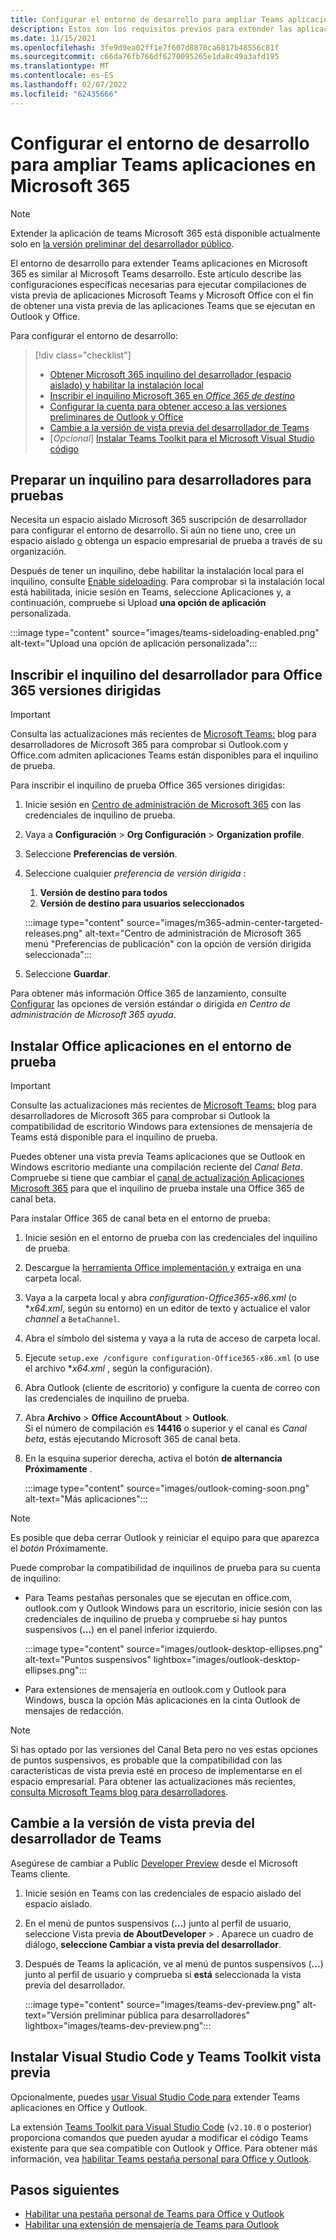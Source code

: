 ```yaml
---
title: Configurar el entorno de desarrollo para ampliar Teams aplicaciones en Microsoft 365
description: Estos son los requisitos previos para extender las aplicaciones Teams en Microsoft 365
ms.date: 11/15/2021
ms.openlocfilehash: 3fe9d9ea02ff1e7f607d8870ca6817b48556c81f
ms.sourcegitcommit: c66da76fb766df6270095265e1da8c49a3afd195
ms.translationtype: MT
ms.contentlocale: es-ES
ms.lasthandoff: 02/07/2022
ms.locfileid: "62435666"
---
```

# <a name="set-up-your-dev-environment-for-extending-teams-apps-across-microsoft-365"></a>Configurar el entorno de desarrollo para ampliar Teams aplicaciones en Microsoft 365

> [!NOTE]
> Extender la aplicación de teams Microsoft 365 está disponible actualmente solo en [la versión preliminar del desarrollador público](~/resources/dev-preview/developer-preview-intro.md).

El entorno de desarrollo para extender Teams aplicaciones en Microsoft 365 es similar al Microsoft Teams desarrollo. Este artículo describe las configuraciones específicas necesarias para ejecutar compilaciones de vista previa de aplicaciones Microsoft Teams y Microsoft Office con el fin de obtener una vista previa de las aplicaciones Teams que se ejecutan en Outlook y Office.

Para configurar el entorno de desarrollo:

> [!div class="checklist"]
> * [Obtener Microsoft 365 inquilino del desarrollador (espacio aislado) y habilitar la instalación local](#prepare-a-developer-tenant-for-testing)
> * [Inscribir el inquilino Microsoft 365 en *Office 365 de destino*](#enroll-your-developer-tenant-for-office-365-targeted-releases)
> * [Configurar la cuenta para obtener acceso a las versiones preliminares de Outlook y Office](#install-office-apps-in-your-test-environment)
> * [Cambie a la versión de vista previa del desarrollador de Teams](#switch-to-the-developer-preview-version-of-teams)
> * [*Opcional*] [Instalar Teams Toolkit para el Microsoft Visual Studio código](#install-visual-studio-code-and-teams-toolkit-preview-extension)

## <a name="prepare-a-developer-tenant-for-testing"></a>Preparar un inquilino para desarrolladores para pruebas

Necesita un espacio aislado Microsoft 365 suscripción de desarrollador para configurar el entorno de desarrollo. Si aún no tiene uno, cree un espacio aislado [o](/office/developer-program/microsoft-365-developer-program-get-started) obtenga un espacio empresarial de prueba a través de su organización.

Después de tener un inquilino, debe habilitar la instalación local para el inquilino, consulte [Enable sideloading](/microsoftteams/platform/concepts/build-and-test/prepare-your-o365-tenant#enable-custom-teams-apps-and-turn-on-custom-app-uploading). Para comprobar si la instalación local está habilitada, inicie sesión en Teams, seleccione Aplicaciones y,  a continuación, compruebe si Upload **una opción de aplicación** personalizada.

:::image type="content" source="images/teams-sideloading-enabled.png" alt-text="Upload una opción de aplicación personalizada":::

## <a name="enroll-your-developer-tenant-for-office-365-targeted-releases"></a>Inscribir el inquilino del desarrollador para Office 365 versiones dirigidas

> [!IMPORTANT]
> Consulta las actualizaciones más recientes de [Microsoft Teams:](https://devblogs.microsoft.com/microsoft365dev/) blog para desarrolladores de Microsoft 365 para comprobar si Outlook.com y Office.com admiten aplicaciones Teams están disponibles para el inquilino de prueba.

Para inscribir el inquilino de prueba Office 365 versiones dirigidas:

1. Inicie sesión en [Centro de administración de Microsoft 365](https://admin.microsoft.com) con las credenciales de inquilino de prueba.
1. Vaya a **Configuración** >  **Org Configuración** >  **Organization profile**.
1. Seleccione **Preferencias de versión**.
1. Seleccione cualquier *preferencia de versión dirigida* :
    1. **Versión de destino para todos**
    1. **Versión de destino para usuarios seleccionados**

    :::image type="content" source="images/m365-admin-center-targeted-releases.png" alt-text="Centro de administración de Microsoft 365 menú &quot;Preferencias de publicación&quot; con la opción de versión dirigida seleccionada":::
    
1. Seleccione **Guardar**.

Para obtener más información Office 365 de lanzamiento, consulte [Configurar](/microsoft-365/admin/manage/release-options-in-office-365?view=o365-worldwide&preserve-view=true#targeted-release) las opciones de versión estándar o dirigida *en Centro de administración de Microsoft 365 ayuda*.

## <a name="install-office-apps-in-your-test-environment"></a>Instalar Office aplicaciones en el entorno de prueba

> [!IMPORTANT]
> Consulte las actualizaciones más recientes de [Microsoft Teams:](https://devblogs.microsoft.com/microsoft365dev/) blog para desarrolladores de Microsoft 365 para comprobar si Outlook la compatibilidad de escritorio Windows para extensiones de mensajería de Teams está disponible para el inquilino de prueba.

Puedes obtener una vista previa Teams aplicaciones que se Outlook en Windows escritorio mediante una compilación reciente del *Canal Beta*. Compruebe si tiene que cambiar el [canal de actualización Aplicaciones Microsoft 365](/deployoffice/change-update-channels?WT.mc_id=M365-MVP-5002016) para que el inquilino de prueba instale una Office 365 de canal beta.

Para instalar Office 365 de canal beta en el entorno de prueba:

1. Inicie sesión en el entorno de prueba con las credenciales del inquilino de prueba.
1. Descargue la [herramienta Office implementación y](https://www.microsoft.com/download/details.aspx?id=49117) extraiga en una carpeta local.
1. Vaya a la carpeta local y abra *configuration-Office365-x86.xml* (o **x64.xml*, según su entorno) en un editor de texto y actualice el valor *channel* a `BetaChannel`.
1. Abra el símbolo del sistema y vaya a la ruta de acceso de carpeta local.
1. Ejecute `setup.exe /configure configuration-Office365-x86.xml` (o use el archivo **x64.xml* , según la configuración).
1. Abra Outlook (cliente de escritorio) y configure la cuenta de correo con las credenciales de inquilino de prueba.
1. Abra **Archivo** >  **Office AccountAbout** >  **Outlook**.  
   Si el número de compilación es **14416** o superior y el canal es *Canal beta*, estás ejecutando Microsoft 365 de canal beta.
1. En la esquina superior derecha, activa el botón **de alternancia Próximamente** .
    
    :::image type="content" source="images/outlook-coming-soon.png" alt-text="Más aplicaciones":::

> [!NOTE]
> Es posible que deba cerrar Outlook y reiniciar el equipo para que aparezca el *botón* Próximamente.

Puede comprobar la compatibilidad de inquilinos de prueba para su cuenta de inquilino:

* Para Teams pestañas personales que se ejecutan en office.com, outlook.com y Outlook Windows para un escritorio, inicie sesión con las credenciales de inquilino de prueba y compruebe si hay puntos suspensivos (**...**) en el panel inferior izquierdo.

    :::image type="content" source="images/outlook-desktop-ellipses.png" alt-text="Puntos suspensivos" lightbox="images/outlook-desktop-ellipses.png":::

* Para extensiones de mensajería en outlook.com y Outlook para Windows, busca la opción Más aplicaciones en la cinta  Outlook de mensajes de redacción.

> [!NOTE]
> Si has optado por las versiones del Canal Beta pero no ves estas opciones de puntos suspensivos, es probable que la compatibilidad con las características de vista previa esté en proceso de implementarse en el espacio empresarial. Para obtener las actualizaciones más recientes, [consulta Microsoft Teams blog para desarrolladores](https://devblogs.microsoft.com/microsoft365dev/).

## <a name="switch-to-the-developer-preview-version-of-teams"></a>Cambie a la versión de vista previa del desarrollador de Teams

Asegúrese de cambiar a Public [Developer Preview](../resources/dev-preview/developer-preview-intro.md) desde el Microsoft Teams cliente.

1. Inicie sesión en Teams con las credenciales de espacio aislado del espacio aislado.
1. En el menú de puntos suspensivos (**...**) junto al perfil de usuario, seleccione Vista previa **de AboutDeveloper** > . Aparece un cuadro de diálogo, **seleccione Cambiar a vista previa del desarrollador**.
1. Después de Teams la aplicación, ve al menú de puntos suspensivos (**...**) junto al perfil de usuario y comprueba si **está** seleccionada la vista previa del desarrollador.

    :::image type="content" source="images/teams-dev-preview.png" alt-text="Versión preliminar pública para desarrolladores" lightbox="images/teams-dev-preview.png":::

## <a name="install-visual-studio-code-and-teams-toolkit-preview-extension"></a>Instalar Visual Studio Code y Teams Toolkit vista previa

Opcionalmente, puedes [usar Visual Studio Code para](https://code.visualstudio.com/) extender Teams aplicaciones en Office y Outlook.

La extensión [Teams Toolkit para Visual Studio Code](https://aka.ms/teams-toolkit) (`v2.10.0` o posterior) proporciona comandos que pueden ayudar a modificar el código Teams existente para que sea compatible con Outlook y Office. Para obtener más información, vea [habilitar Teams pestaña personal para Office y Outlook](extend-m365-teams-personal-tab.md).

## <a name="next-steps"></a>Pasos siguientes

- [Habilitar una pestaña personal de Teams para Office y Outlook](extend-m365-teams-personal-tab.md)
- [Habilitar una extensión de mensajería de Teams para Outlook](extend-m365-teams-message-extension.md)